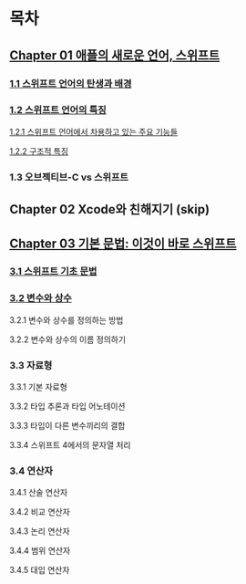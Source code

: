 # 목차

## [Chapter 01 애플의 새로운 언어, 스위프트](https://github.com/MojitoBar/iOS-DeepDive/blob/main/%EA%BC%BC%EA%BC%BC%ED%95%9C_%EC%9E%AC%EC%9D%80%EC%94%A8%EC%9D%98_Swift_%EB%AC%B8%EB%B2%95%ED%8E%B8/1.md)

### [1.1 스위프트 언어의 탄생과 배경](https://github.com/MojitoBar/iOS-DeepDive/blob/main/%EA%BC%BC%EA%BC%BC%ED%95%9C_%EC%9E%AC%EC%9D%80%EC%94%A8%EC%9D%98_Swift_%EB%AC%B8%EB%B2%95%ED%8E%B8/1.1.md)

### [1.2 스위프트 언어의 특징](https://github.com/MojitoBar/iOS-DeepDive/blob/main/%EA%BC%BC%EA%BC%BC%ED%95%9C_%EC%9E%AC%EC%9D%80%EC%94%A8%EC%9D%98_Swift_%EB%AC%B8%EB%B2%95%ED%8E%B8/1.2.md)

[1.2.1 스위프트 언어에서 차용하고 있는 주요 기능들](https://github.com/MojitoBar/iOS-DeepDive/blob/main/%EA%BC%BC%EA%BC%BC%ED%95%9C_%EC%9E%AC%EC%9D%80%EC%94%A8%EC%9D%98_Swift_%EB%AC%B8%EB%B2%95%ED%8E%B8/1.2.1.md)

[1.2.2 구조적 특징](https://github.com/MojitoBar/iOS-DeepDive/blob/main/%EA%BC%BC%EA%BC%BC%ED%95%9C_%EC%9E%AC%EC%9D%80%EC%94%A8%EC%9D%98_Swift_%EB%AC%B8%EB%B2%95%ED%8E%B8/1.2.2.md)

### 1.3 오브젝티브-C vs 스위프트

## Chapter 02 Xcode와 친해지기 (skip)

## [Chapter 03 기본 문법: 이것이 바로 스위프트](https://github.com/MojitoBar/iOS-DeepDive/blob/main/%EA%BC%BC%EA%BC%BC%ED%95%9C_%EC%9E%AC%EC%9D%80%EC%94%A8%EC%9D%98_Swift_%EB%AC%B8%EB%B2%95%ED%8E%B8/3.md)

### [3.1 스위프트 기초 문법](https://github.com/MojitoBar/iOS-DeepDive/blob/main/%EA%BC%BC%EA%BC%BC%ED%95%9C_%EC%9E%AC%EC%9D%80%EC%94%A8%EC%9D%98_Swift_%EB%AC%B8%EB%B2%95%ED%8E%B8/3.1.md)

### [3.2 변수와 상수](https://github.com/MojitoBar/iOS-DeepDive/blob/main/%EA%BC%BC%EA%BC%BC%ED%95%9C_%EC%9E%AC%EC%9D%80%EC%94%A8%EC%9D%98_Swift_%EB%AC%B8%EB%B2%95%ED%8E%B8/3.2.md)

3.2.1 변수와 상수를 정의하는 방법

3.2.2 변수와 상수의 이름 정의하기

### 3.3 자료형

3.3.1 기본 자료형

3.3.2 타입 추론과 타입 어노테이션

3.3.3 타입이 다른 변수끼리의 결합

3.3.4 스위프트 4에서의 문자열 처리

### 3.4 연산자

3.4.1 산술 연산자

3.4.2 비교 연산자

3.4.3 논리 연산자

3.4.4 범위 연산자

3.4.5 대입 연산자
